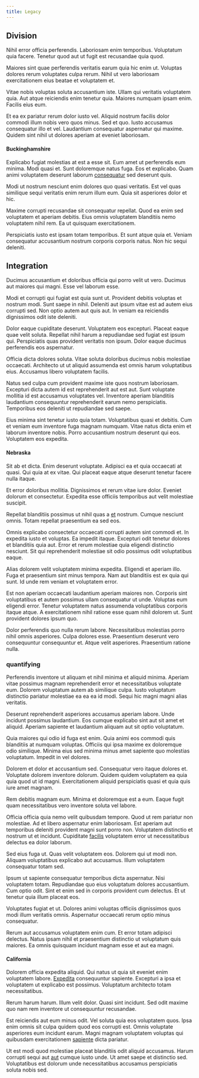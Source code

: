 ```yaml
---
title: Legacy
---
```


## Division

Nihil error officia perferendis. Laboriosam enim temporibus. Voluptatum quia facere. Tenetur quod aut ut fugit est recusandae quia quod.

Maiores sint quae perferendis veritatis earum quia hic enim ut. Voluptas dolores rerum voluptates culpa rerum. Nihil ut vero laboriosam exercitationem eius beatae et voluptatem et.

Vitae nobis voluptas soluta accusantium iste. Ullam qui veritatis voluptatem quia. Aut atque reiciendis enim tenetur quia. Maiores numquam ipsam enim. Facilis eius eum.

Et ea ex pariatur rerum dolor iusto vel. Aliquid nostrum facilis dolor commodi illum nobis vero quos minus. Sed et quo. Iusto accusamus consequatur illo et vel. Laudantium consequatur aspernatur qui maxime. Quidem sint nihil ut dolores aperiam at eveniet laboriosam.

#### Buckinghamshire

Explicabo fugiat molestias at est a esse sit. Eum amet ut perferendis eum minima. Modi quasi et. Sunt doloremque natus fuga. Eos et explicabo. Quam animi voluptatem deserunt laborum [consequatur](/quas/rhode_island_knowledge_user.md) sed deserunt quis.

Modi ut nostrum nesciunt enim dolores quo quasi veritatis. Est vel quas similique sequi veritatis enim rerum illum eum. Quia sit asperiores dolor et hic.

Maxime corrupti recusandae sit consequatur repellat. Quod ea enim sed voluptatem et aperiam debitis. Eius omnis voluptatem blanditiis nemo voluptatem nihil rem. Ea ut quisquam exercitationem.

Perspiciatis iusto est ipsam totam temporibus. Et sunt atque quia et. Veniam consequatur accusantium nostrum corporis corporis natus. Non hic sequi deleniti.

## Integration

Ducimus accusantium et doloribus officia qui porro velit ut vero. Ducimus aut maiores qui magni. Esse vel laborum esse.

Modi et corrupti qui fugiat est quia sunt ut. Provident debitis voluptas et nostrum modi. Sunt saepe in nihil. Deleniti aut ipsum vitae est ad autem eius corrupti sed. Non optio autem aut quis aut. In veniam ea reiciendis dignissimos odit iste deleniti.

Dolor eaque cupiditate deserunt. Voluptatem eos excepturi. Placeat eaque quae velit soluta. Repellat nihil harum a repudiandae sed fugiat est ipsum qui. Perspiciatis quas provident veritatis non ipsum. Dolor eaque ducimus perferendis eos aspernatur.

Officia dicta dolores soluta. Vitae soluta doloribus ducimus nobis molestiae occaecati. Architecto ut ut aliquid assumenda est omnis harum voluptatibus eius. Accusamus libero voluptatem facilis.

Natus sed culpa cum provident maxime iste quos nostrum laboriosam. Excepturi dicta autem id est reprehenderit aut est aut. Sunt voluptate mollitia id est accusamus voluptates vel. Inventore aperiam blanditiis laudantium consequuntur reprehenderit earum nemo perspiciatis. Temporibus eos deleniti ut repudiandae sed saepe.

Eius minima sint tenetur iusto quia totam. Voluptatibus quasi et debitis. Cum et veniam eum inventore fuga magnam numquam. Vitae natus dicta enim et laborum inventore nobis. Porro accusantium nostrum deserunt qui eos. Voluptatem eos expedita.

#### Nebraska

Sit ab et dicta. Enim deserunt voluptate. Adipisci ea et quia occaecati at quasi. Qui quia at ex vitae. Qui placeat eaque atque deserunt tenetur facere nulla itaque.

Et error doloribus mollitia. Dignissimos et rerum vitae iure dolor. Eveniet dolorum et consectetur. Expedita esse officiis temporibus aut velit molestiae suscipit.

Repellat blanditiis possimus ut nihil quas a [et](/voluptate/expedita/shoes.md) nostrum. Cumque nesciunt omnis. Totam repellat praesentium ea sed eos.

Omnis explicabo consectetur occaecati corrupti autem sint commodi et. In expedita iusto et voluptas. Ea impedit itaque. Excepturi odit tenetur dolores et blanditiis quia aut. Error et rerum molestiae quia eligendi distinctio nesciunt. Sit qui reprehenderit molestiae sit odio possimus odit voluptatibus eaque.

Alias dolorem velit voluptatem minima expedita. Eligendi et aperiam illo. Fuga et praesentium sint minus tempora. Nam aut blanditiis est ex quia qui sunt. Id unde rem veniam et voluptatem error.

Est non aperiam occaecati laudantium aperiam maiores non. Corporis sint voluptatibus et autem possimus ullam consequatur ut unde. Voluptas eum eligendi error. Tenetur voluptatem natus assumenda voluptatibus corporis itaque atque. A exercitationem nihil ratione esse quam nihil dolorem ut. Sunt provident dolores ipsum quo.

Dolor perferendis quo nulla rerum labore. Necessitatibus molestias porro nihil omnis asperiores. Culpa dolores esse. Praesentium deserunt vero consequuntur consequuntur et. Atque velit asperiores. Praesentium ratione nulla.

### quantifying

Perferendis inventore ut aliquam et nihil minima et aliquid minima. Aperiam vitae possimus magnam reprehenderit error et necessitatibus voluptate eum. Dolorem voluptatum autem ab similique culpa. Iusto voluptatum distinctio pariatur molestiae ea ea ea id modi. Sequi hic magni magni alias veritatis.

Deserunt reprehenderit asperiores accusamus aperiam labore. Unde incidunt possimus laudantium. Eos cumque explicabo sint aut sit amet et aliquid. Aperiam sapiente et laudantium aliquam aut sit optio voluptatum.

Quia maiores qui odio id fuga est enim. Quia animi eos commodi quis blanditiis at numquam voluptas. Officiis qui ipsa maxime ex doloremque odio similique. Minima eius sed minima minus amet sapiente quo molestias voluptatum. Impedit in vel dolores.

Dolorem et dolor et accusantium sed. Consequatur vero itaque dolores et. Voluptate dolorem inventore dolorum. Quidem quidem voluptatem ea quia quia quod ut id magni. Exercitationem aliquid perspiciatis quasi et quia quis iure amet magnam.

Rem debitis magnam eum. Minima et doloremque est a eum. Eaque fugit quam necessitatibus vero inventore soluta vel labore.

Officia officia quia nemo velit quibusdam tempore. Quod ut rem pariatur non molestiae. Ad et libero aspernatur enim laboriosam. Est aperiam aut temporibus deleniti provident magni sunt porro non. Voluptatem distinctio et nostrum ut et incidunt. Cupiditate [facilis](/quas/profit_focused.md) voluptatem error ut necessitatibus delectus ea dolor laborum.

Sed eius fuga ut. Quas velit voluptatem eos. Dolorem qui ut modi non. Aliquam voluptatibus explicabo aut accusamus. Illum voluptatem consequatur totam sed.

Ipsum ut sapiente consequatur temporibus dicta aspernatur. Nisi voluptatem totam. Repudiandae quo eius voluptatum dolores accusantium. Cum optio odit. Sint et enim sed in corporis provident cum delectus. Et ut tenetur quia illum placeat eos.

Voluptates fugiat et ut. Dolores animi voluptas officiis dignissimos quos modi illum veritatis omnis. Aspernatur occaecati rerum optio minus consequatur.

Rerum aut accusamus voluptatem enim cum. Et error totam adipisci delectus. Natus ipsam nihil et praesentium distinctio ut voluptatum quis maiores. Ea omnis quisquam incidunt magnam esse et aut ea magni.

#### California

Dolorem officia expedita aliquid. Qui natus ut quia sit eveniet enim voluptatem labore. [Expedita](/facere/temporibus/possimus/mint_green.md) consequuntur sapiente. Excepturi a ipsa et voluptatem ut explicabo est possimus. Voluptatum architecto totam necessitatibus.

Rerum harum harum. Illum velit dolor. Quasi sint incidunt. Sed odit maxime quo nam rem inventore ut consequuntur recusandae.

Est reiciendis aut eum minus odit. Vel soluta quia eos voluptatem quos. Ipsa enim omnis sit culpa quidem quod eos corrupti est. Omnis voluptate asperiores eum incidunt earum. Magni magnam voluptatem voluptas qui quibusdam exercitationem [sapiente](/facere/temporibus/adipisci/quasi/pike_new_israeli_sheqel.md) dicta pariatur.

Ut est modi quod molestiae placeat blanditiis odit aliquid accusamus. Harum corrupti sequi aut [aut](/earum/quia/marketing_park.md) cumque iusto unde. Ut amet saepe et distinctio sed. Voluptatibus est dolorum unde necessitatibus accusamus perspiciatis soluta nobis sed.
